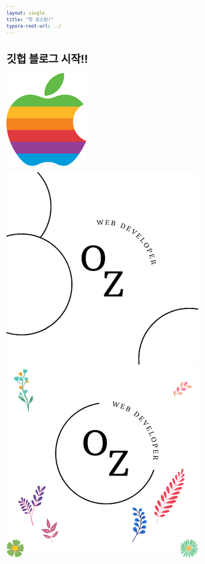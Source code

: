 ```yaml
---
layout: single
title: "첫 포스팅!"
typora-root-url: ../
---
```


# 깃헙 블로그 시작!!

![apple](/images/2023-04-15-first/apple.jpg)

![OzDeveloperDesign](/images/2023-04-15-first/OzDeveloperDesign-1681566378634-8.png)![favicon](/images/2023-04-15-first/favicon.png)
